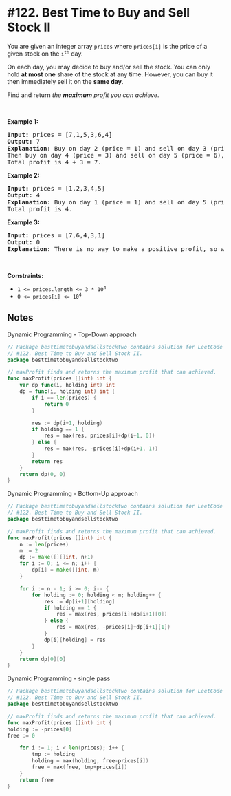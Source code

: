 # #122. Best Time to Buy and Sell Stock II

<p>You are given an integer array <code>prices</code> where <code>prices[i]</code> is the price of a given stock on the <code>i<sup>th</sup></code> day.</p>

<p>On each day, you may decide to buy and/or sell the stock. You can only hold <strong>at most one</strong> share of the stock at any time. However, you can buy it then immediately sell it on the <strong>same day</strong>.</p>

<p>Find and return <em>the <strong>maximum</strong> profit you can achieve</em>.</p>

<p>&nbsp;</p>
<p><strong class="example">Example 1:</strong></p>

<pre><strong>Input:</strong> prices = [7,1,5,3,6,4]
<strong>Output:</strong> 7
<strong>Explanation:</strong> Buy on day 2 (price = 1) and sell on day 3 (price = 5), profit = 5-1 = 4.
Then buy on day 4 (price = 3) and sell on day 5 (price = 6), profit = 6-3 = 3.
Total profit is 4 + 3 = 7.
</pre>

<p><strong class="example">Example 2:</strong></p>

<pre><strong>Input:</strong> prices = [1,2,3,4,5]
<strong>Output:</strong> 4
<strong>Explanation:</strong> Buy on day 1 (price = 1) and sell on day 5 (price = 5), profit = 5-1 = 4.
Total profit is 4.
</pre>

<p><strong class="example">Example 3:</strong></p>

<pre><strong>Input:</strong> prices = [7,6,4,3,1]
<strong>Output:</strong> 0
<strong>Explanation:</strong> There is no way to make a positive profit, so we never buy the stock to achieve the maximum profit of 0.
</pre>

<p>&nbsp;</p>
<p><strong>Constraints:</strong></p>

<ul>
	<li><code>1 &lt;= prices.length &lt;= 3 * 10<sup>4</sup></code></li>
	<li><code>0 &lt;= prices[i] &lt;= 10<sup>4</sup></code></li>
</ul>

## Notes

Dynamic Programming - Top-Down approach

```go
// Package besttimetobuyandsellstocktwo contains solution for LeetCode problem:
// #122. Best Time to Buy and Sell Stock II.
package besttimetobuyandsellstocktwo

// maxProfit finds and returns the maximum profit that can achieved.
func maxProfit(prices []int) int {
	var dp func(i, holding int) int
	dp = func(i, holding int) int {
		if i == len(prices) {
			return 0
		}

		res := dp(i+1, holding)
		if holding == 1 {
			res = max(res, prices[i]+dp(i+1, 0))
		} else {
			res = max(res, -prices[i]+dp(i+1, 1))
		}
		return res
	}
	return dp(0, 0)
}
```

Dynamic Programming - Bottom-Up approach

```go
// Package besttimetobuyandsellstocktwo contains solution for LeetCode problem:
// #122. Best Time to Buy and Sell Stock II.
package besttimetobuyandsellstocktwo

// maxProfit finds and returns the maximum profit that can achieved.
func maxProfit(prices []int) int {
	n := len(prices)
	m := 2
	dp := make([][]int, n+1)
	for i := 0; i <= n; i++ {
		dp[i] = make([]int, m)
	}

	for i := n - 1; i >= 0; i-- {
		for holding := 0; holding < m; holding++ {
			res := dp[i+1][holding]
			if holding == 1 {
				res = max(res, prices[i]+dp[i+1][0])
			} else {
				res = max(res, -prices[i]+dp[i+1][1])
			}
			dp[i][holding] = res
		}
	}
	return dp[0][0]
}
```

Dynamic Programming - single pass

```go
// Package besttimetobuyandsellstocktwo contains solution for LeetCode problem:
// #122. Best Time to Buy and Sell Stock II.
package besttimetobuyandsellstocktwo

// maxProfit finds and returns the maximum profit that can achieved.
func maxProfit(prices []int) int {
holding := -prices[0]
free := 0

	for i := 1; i < len(prices); i++ {
		tmp := holding
		holding = max(holding, free-prices[i])
		free = max(free, tmp+prices[i])
	}
	return free
}
```